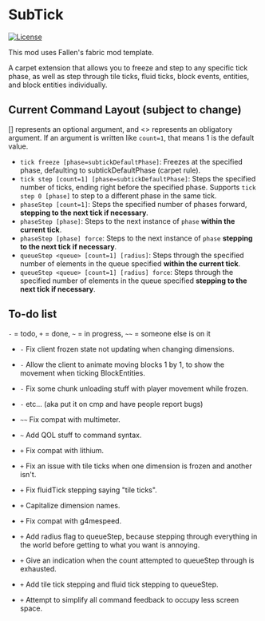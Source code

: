 # SubTick

[![License](https://img.shields.io/github/license/Fallen-Breath/fabric-mod-template.svg)](http://www.gnu.org/licenses/lgpl-3.0.html)

This mod uses Fallen's fabric mod template.

A carpet extension that allows you to freeze and step to any specific tick phase, as well as step through tile ticks, fluid ticks, block events, entities, and block entities individually.

## Current Command Layout (subject to change)

[] represents an optional argument, and <> represents an obligatory argument. If an argument is written like `count=1`, that means 1 is the default value.

- `tick freeze [phase=subtickDefaultPhase]`: Freezes at the specified phase, defaulting to subtickDefaultPhase (carpet rule).
- `tick step [count=1] [phase=subtickDefaultPhase]`: Steps the specified number of ticks, ending right before the specified phase. Supports `tick step 0 [phase]` to step to a different phase in the same tick.
- `phaseStep [count=1]`: Steps the specified number of phases forward, **stepping to the next tick if necessary**.
- `phaseStep [phase]`: Steps to the next instance of `phase` **within the current tick**.
- `phaseStep [phase] force`: Steps to the next instance of `phase` **stepping to the next tick if necessary**.
- `queueStep <queue> [count=1] [radius]`: Steps through the specified number of elements in the queue specified **within the current tick**.
- `queueStep <queue> [count=1] [radius] force`: Steps through the specified number of elements in the queue specified **stepping to the next tick if necessary**.

## To-do list

`-` = todo, `+` = done, `~` = in progress, `~~` = someone else is on it

- `-` Fix client frozen state not updating when changing dimensions.
- `-` Allow the client to animate moving blocks 1 by 1, to show the movement when ticking BlockEntities.
- `-` Fix some chunk unloading stuff with player movement while frozen.
- `-` etc... (aka put it on cmp and have people report bugs)

- `~~` Fix compat with multimeter.
- `~` Add QOL stuff to command syntax.
- `+` Fix compat with lithium.
- `+` Fix an issue with tile ticks when one dimension is frozen and another isn't.
- `+` Fix fluidTick stepping saying "tile ticks".
- `+` Capitalize dimension names.
- `+` Fix compat with g4mespeed.
- `+` Add radius flag to queueStep, because stepping through everything in the world before getting to what you want is annoying.
- `+` Give an indication when the count attempted to queueStep through is exhausted.
- `+` Add tile tick stepping and fluid tick stepping to queueStep.
- `+` Attempt to simplify all command feedback to occupy less screen space.
